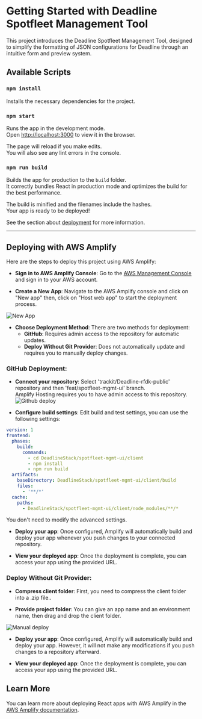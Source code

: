 # Getting Started with Deadline Spotfleet Management Tool

This project introduces the Deadline Spotfleet Management Tool, designed to simplify the formatting of JSON configurations for Deadline through an intuitive form and preview system.

## Available Scripts

### `npm install`

Installs the necessary dependencies for the project.

### `npm start`

Runs the app in the development mode.\
Open [http://localhost:3000](http://localhost:3000) to view it in the browser.

The page will reload if you make edits.\
You will also see any lint errors in the console.

### `npm run build`

Builds the app for production to the `build` folder.\
It correctly bundles React in production mode and optimizes the build for the best performance.

The build is minified and the filenames include the hashes.\
Your app is ready to be deployed!

See the section about [deployment](https://facebook.github.io/create-react-app/docs/deployment) for more information.

***

## Deploying with AWS Amplify

Here are the steps to deploy this project using AWS Amplify:

- **Sign in to AWS Amplify Console**: Go to the [AWS Management Console](https://aws.amazon.com/console/) and sign in to your AWS account.
   
- **Create a New App**: Navigate to the AWS Amplify console and click on "New app" then, click on "Host web app" to start the deployment process.

![New App](public/doc_asset/amplify-new-app.png)

- **Choose Deployment Method**:
   There are two methods for deployment:
   - **GitHub**: Requires admin access to the repository for automatic updates.
   - **Deploy Without Git Provider**: Does not automatically update and requires you to manually deploy changes.

### GitHub Deployment:

- **Connect your repository**: Select 'trackit/Deadline-rfdk-public' repository and then 'feat/spotfleet-mgmt-ui' branch. \
Amplify Hosting requires you to have admin access to this repository.
![Github deploy](public/doc_asset/github-deploy.png)

- **Configure build settings**: Edit build and test settings, you can use the following settings:
```yaml
version: 1
frontend:
  phases:
    build:
      commands:
        - cd DeadlineStack/spotfleet-mgmt-ui/client
        - npm install
        - npm run build
  artifacts:
    baseDirectory: DeadlineStack/spotfleet-mgmt-ui/client/build
    files:
      - '**/*'
  cache:
    paths:
      - DeadlineStack/spotfleet-mgmt-ui/client/node_modules/**/*
```
You don't need to modify the advanced settings.

- **Deploy your app**: Once configured, Amplify will automatically build and deploy your app whenever you push changes to your connected repository.

- **View your deployed app**: Once the deployment is complete, you can access your app using the provided URL.

### Deploy Without Git Provider:

- **Compress client folder**: First, you need to compress the client folder into a .zip file..

- **Provide project folder**: You can give an app name and an environment name, then drag and drop the client folder.

![Manual deploy](public/doc_asset/manual-deploy.png)

- **Deploy your app**: Once configured, Amplify will automatically build and deploy your app. However, it will not make any modifications if you push changes to a repository afterward.

- **View your deployed app**: Once the deployment is complete, you can access your app using the provided URL.

## Learn More

You can learn more about deploying React apps with AWS Amplify in the [AWS Amplify documentation](https://docs.amplify.aws/).